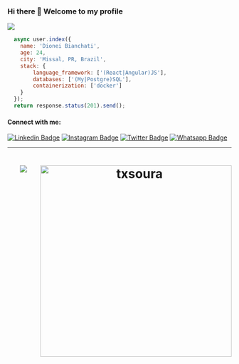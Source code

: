 ### Hi there 👋 Welcome to my profile

![](https://visitor-badge.glitch.me/badge?page_id=dionbiancha.dionbiancha)

```javascript
  async user.index({
    name: 'Dionei Bianchati',
    age: 24,
    city: 'Missal, PR, Brazil',
    stack: {
        language_framework: ['(React|Angular)JS'],
        databases: ['(My|Postgre)SQL'],
        containerization: ['docker']
    }
  });
  return response.status(201).send();
```

#### Connect with me:
[![Linkedin Badge](https://img.shields.io/badge/-LinkedIn-blue?style=flat-square&logo=Linkedin&logoColor=white&link=https://www.linkedin.com/in/dionbiancha/)](https://www.linkedin.com/in/dionbiancha/)
[![Instagram Badge](https://img.shields.io/badge/-Instagram-C13584?style=flat-square&logo=instagram&logoColor=white&link=https://www.instagram.com/dionbiancha)](https://www.instagram.com/dionbiancha)
[![Twitter Badge](https://img.shields.io/badge/-Twitter-blue?style=flat-square&logo=twitter&logoColor=white&link=https://twitter.com/dionbiancha)](https://twitter.com/dionbiancha)
[![Whatsapp Badge](https://img.shields.io/badge/-WhatsApp-green?style=flat-square&logo=Whatsapp&logoColor=white&link=http://wa.me/5545988269789)](http://wa.me/5545988269789)

<hr>
<h1 align="center">
  <img src="https://github-readme-stats.vercel.app/api/top-langs/?username=dionbiancha&layout=compact&bg_color=ffffff&text_color=333333">
  <img alt="txsoura" src="https://github-readme-stats.codestackr.vercel.app/api?username=dionbiancha&show_icons=true&hide_border=true&theme=dark" width="430px" align="right"/>
</h1>




